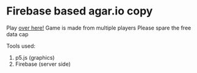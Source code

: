 # Firebase based agar.io copy

Play [over here!](ethanbar.github.io/Ballz/)
Game is made from multiple players
Please spare the free data cap

Tools used:
1. p5.js (graphics)
2. Firebase (server side)

